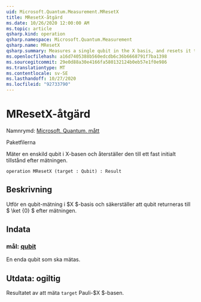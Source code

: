 ```yaml
---
uid: Microsoft.Quantum.Measurement.MResetX
title: MResetX-åtgärd
ms.date: 10/26/2020 12:00:00 AM
ms.topic: article
qsharp.kind: operation
qsharp.namespace: Microsoft.Quantum.Measurement
qsharp.name: MResetX
qsharp.summary: Measures a single qubit in the X basis, and resets it to a fixed initial state following the measurement.
ms.openlocfilehash: a16d7405388b560edcdb6c36b6668791f7ba1398
ms.sourcegitcommit: 29e0d88a30e4166fa580132124b0eb57e1f0e986
ms.translationtype: MT
ms.contentlocale: sv-SE
ms.lasthandoff: 10/27/2020
ms.locfileid: "92733790"
---
```

# <a name="mresetx-operation"></a>MResetX-åtgärd

Namnrymd: [Microsoft. Quantum. mått](xref:Microsoft.Quantum.Measurement)

Paketfilerna [](https://nuget.org/packages/)


Mäter en enskild qubit i X-basen och återställer den till ett fast initialt tillstånd efter mätningen.

```qsharp
operation MResetX (target : Qubit) : Result
```


## <a name="description"></a>Beskrivning

Utför en qubit-mätning i $X $-basis och säkerställer att qubit returneras till $ \ket {0} $ efter mätningen.

## <a name="input"></a>Indata

### <a name="target--qubit"></a>mål: [qubit](xref:microsoft.quantum.lang-ref.qubit)

En enda qubit som ska mätas.



## <a name="output--__invalidresult__"></a>Utdata: __ogiltig <Result>__

Resultatet av att mäta `target` Pauli-$X $-basen.